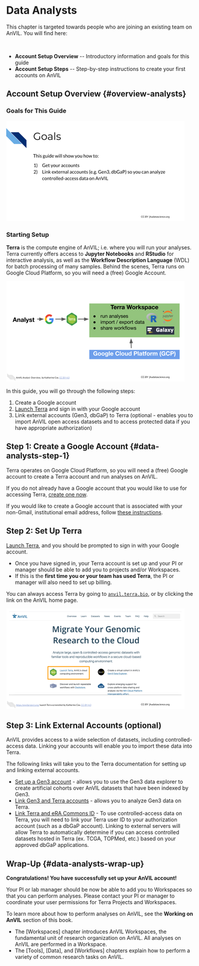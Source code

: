 # Data Analysts

This chapter is targeted towards people who are joining an existing team on AnVIL. You will find here:

<br>
<!-- The capital letter above alters the formatting for the bullet points below -->

- **Account Setup Overview** -- Introductory information and goals for this guide
- **Account Setup Steps** -- Step-by-step instructions to create your first accounts on AnVIL

## Account Setup Overview {#overview-analysts}

### Goals for This Guide

<img src="03-data-analysts_files/figure-html//1LT4wxVioJWtSpf3GV81hrbG8W2M-YWOaY7PmJObRioM_gd5c49c5c55_0_165.png" title="List of goals for this guide: 1) get your accounts and 2) link external accounts." alt="List of goals for this guide: 1) get your accounts and 2) link external accounts." width="480" />

### Starting Setup

**Terra** is the compute engine of AnVIL; i.e. where you will run your analyses.  Terra currently offers access to **Jupyter Notebooks** and **RStudio** for interactive analysis, as well as the **Workflow Description Language** (WDL) for batch processing of many samples.  Behind the scenes, Terra runs on Google Cloud Platform, so you will need a (free) Google Account.

<img src="03-data-analysts_files/figure-html//1LT4wxVioJWtSpf3GV81hrbG8W2M-YWOaY7PmJObRioM_gd84a304855_0_138.png" title="Diagram illustrating the relationship between Terra and Google Cloud Platform." alt="Diagram illustrating the relationship between Terra and Google Cloud Platform." width="480" />

In this guide, you will go through the following steps:

1. Create a Google account
1. [Launch Terra](https://anvil.terra.bio/#workspaces) and sign in with your Google account
1. Link external accounts (Gen3, dbGaP) to Terra (optional - enables you to import AnVIL open access datasets and to access protected data if you have appropriate authorization)

## Step 1: Create a Google Account {#data-analysts-step-1}

Terra operates on Google Cloud Platform, so you will need a (free) Google account to create a Terra account and run analyses on AnVIL.


If you do not already have a Google account that you would like to use for accessing Terra, [create one now](https://accounts.google.com/SignUp).

If you would like to create a Google account that is associated with your non-Gmail, institutional email address, follow [these instructions](https://support.terra.bio/hc/en-us/articles/360029186611).

## Step 2: Set Up Terra

[Launch Terra](https://anvil.terra.bio/#workspaces), and you should be prompted to sign in with your Google account.

- Once you have signed in, your Terra account is set up and your PI or manager should be able to add you to projects and/or Workspaces.
- If this is the **first time you or your team has used Terra**, the PI or manager will also need to set up billing.

You can always access Terra by going to [`anvil.terra.bio`](https://anvil.terra.bio/), or by clicking the link on the AnVIL home page.

<img src="03-data-analysts_files/figure-html//1LT4wxVioJWtSpf3GV81hrbG8W2M-YWOaY7PmJObRioM_gde7783227e_0_31.png" title="Screenshot of the AnVIL home page. The button to &quot;launch Terra&quot; is highlighted." alt="Screenshot of the AnVIL home page. The button to &quot;launch Terra&quot; is highlighted." width="480" />

## Step 3: Link External Accounts (optional)

AnVIL provides access to a wide selection of datasets, including controlled-access data.  Linking your accounts will enable you to import these data into Terra.

The following links will take you to the Terra documentation for setting up and linking external accounts.

- [Set up a Gen3 account](https://gen3.theanvil.io/login) - allows you to use the Gen3 data explorer to create artificial cohorts over AnVIL datasets that have been indexed by Gen3.
- [Link Gen3 and Terra accounts](https://support.terra.bio/hc/en-us/articles/360050390451) - allows you to analyze Gen3 data on Terra.
- [Link Terra and eRA Commons ID](https://support.terra.bio/hc/en-us/articles/360038086332-Linking-Terra-to-External-Servers) - To use controlled-access data on Terra, you will need to link your Terra user ID to your authorization account (such as a dbGaP account). Linking to external servers will allow Terra to automatically determine if you can access controlled datasets hosted in Terra (ex. TCGA, TOPMed, etc.) based on your approved dbGaP applications.

## Wrap-Up {#data-analysts-wrap-up}

**Congratulations! You have successfully set up your AnVIL account!**

Your PI or lab manager should be now be able to add you to Workspaces so that you can perform analyses. Please contact your PI or manager to coordinate your user permissions for Terra Projects and Workspaces.

To learn more about how to perform analyses on AnVIL, see the **Working on AnVIL** section of this book.

- The [Workspaces] chapter introduces AnVIL Workspaces, the fundamental unit of research organization on AnVIL. All analyses on AnVIL are performed in a Workspace.
- The [Tools], [Data], and [Workflows] chapters explain how to perform a variety of common research tasks on AnVIL.
